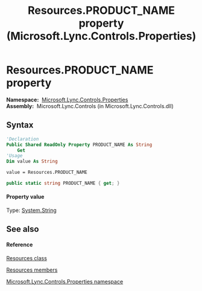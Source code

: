 ﻿---
title: Resources.PRODUCT_NAME property  (Microsoft.Lync.Controls.Properties)
TOCTitle: 'PRODUCT_NAME property '
ms:assetid: P:Microsoft.Lync.Controls.Properties.Resources.PRODUCT_NAME_DI_3_UC_OCS14MrefLyncWPF
ms:mtpsurl: https://msdn.microsoft.com/en-us/library/microsoft.lync.controls.properties.resources.product_name_di_3_uc_ocs14mreflyncwpf(v=office.15)
ms:contentKeyID: 48598478
ms.date: 07/28/2014
mtps_version: v=office.15
f1_keywords:
- Microsoft.Lync.Controls.Properties.Resources.PRODUCT_NAME
dev_langs:
- CSharp
- JScript
- VB
- other
---

# Resources.PRODUCT\_NAME property

**Namespace:**  [Microsoft.Lync.Controls.Properties](microsoft-lync-controls-properties-namespace_1.md)  
**Assembly:**  Microsoft.Lync.Controls (in Microsoft.Lync.Controls.dll)

## Syntax

``` vb
'Declaration
Public Shared ReadOnly Property PRODUCT_NAME As String
    Get
'Usage
Dim value As String

value = Resources.PRODUCT_NAME
```

``` csharp
public static string PRODUCT_NAME { get; }
```

#### Property value

Type: [System.String](http://msdn2.microsoft.com/en-us/library/s1wwdcbf)  

## See also

#### Reference

[Resources class](resources-class-microsoft-lync-controls-properties_1.md)

[Resources members](resources-members-microsoft-lync-controls-properties_1.md)

[Microsoft.Lync.Controls.Properties namespace](microsoft-lync-controls-properties-namespace_1.md)

